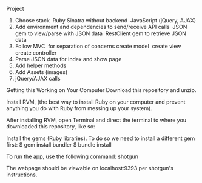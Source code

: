 Project
1. Choose stack 
  Ruby
  Sinatra without backend 
  JavaScript (jQuery, AJAX)
2. Add environment and dependencies to send/receive API calls 
  JSON gem to view/parse with JSON data 
  RestClient gem to retrieve JSON data
3. Follow MVC  for separation of concerns
    create model 
    create view 
    create controller
4. Parse JSON data for index and show page
5. Add helper methods
6. Add Assets (images)
7. jQuery/AJAX calls

Getting this Working on Your Computer
Download this repository and unzip.

Install RVM, (the best way to install Ruby on your computer and prevent anything you do with Ruby from messing up your system).

After installing RVM, open Terminal and direct the terminal to where you downloaded this repository, like so:

Install the gems (Ruby libraries). To do so we need to install a different gem first:
 $ gem install bundler
 $ bundle install

To run the app, use the following command:
shotgun

The webpage should be viewable on localhost:9393 per shotgun's instructions.